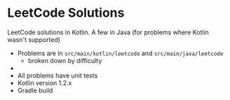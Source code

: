 LeetCode Solutions
==================

LeetCode solutions in Kotlin.
A few in Java (for problems where Kotlin wasn't supported)


* Problems are in `src/main/kotlin/leetcode` and `src/main/java/leetcode`
    * broken down by difficulty
*
* All problems have unit tests
* Kotlin version 1.2.x
* Gradle build
